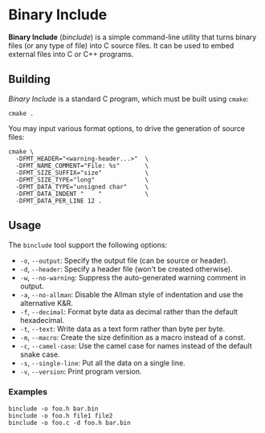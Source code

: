 # Binary Include

**Binary Include** (*binclude*) is a simple command-line utility that turns binary files (or any type of file) into C source files. It can be used to embed external files into C or C++ programs.

## Building

*Binary Include* is a standard C program, which must be built using `cmake`:

```
cmake .
```

You may input various format options, to drive the generation of source files:

```
cmake \
  -DFMT_HEADER="<warning-header...>"  \
  -DFMT_NAME_COMMENT="File: %s"       \
  -DFMT_SIZE_SUFFIX="size"            \
  -DFMT_SIZE_TYPE="long"              \
  -DFMT_DATA_TYPE="unsigned char"     \
  -DFMT_DATA_INDENT "    "            \
  -DFMT_DATA_PER_LINE 12 .
```

## Usage

The `binclude` tool support the following options:

- `-o`, `--output`: Specify the output file (can be source or header).
- `-d`, `--header`: Specify a header file (won't be created otherwise).
- `-w`, `--no-warning`: Suppress the auto-generated warning comment in output.
- `-a`, `--no-allman`: Disable the Allman style of indentation and use the alternative K&R.
- `-f`, `--decimal`: Format byte data as decimal rather than the default hexadecimal.
- `-t`, `--text`: Write data as a text form rather than byte per byte.
- `-m`, `--macro`: Create the size definition as a macro instead of a const.
- `-c`, `--camel-case`: Use the camel case for names instead of the default snake case.
- `-s`, `--single-line`: Put all the data on a single line.
- `-v`, `--version`: Print program version.

### Examples

```
binclude -o foo.h bar.bin
binclude -o foo.h file1 file2
binclude -o foo.c -d foo.h bar.bin
```
